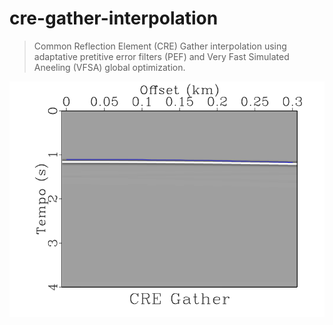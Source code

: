 # cre-gather-interpolation

> Common Reflection Element (CRE) Gather interpolation using adaptative 
> pretitive error filters (PEF) and Very Fast Simulated Aneeling (VFSA) global optimization.

![Interpolated CRE Gather](https://github.com/Dirack/cre-gather-interpolation/blob/master/images/creCurveInterp.png)

